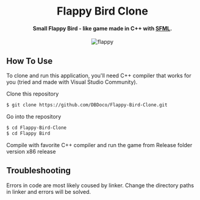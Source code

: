 
<h1 align="center">
  Flappy Bird Clone
  <br>
</h1>

<h4 align="center">Small Flappy Bird - like game made in C++ with <a href="https://www.sfml-dev.org/" target="_blank">SFML</a>.</h4>

<p align="center">
  <img src="https://media0.giphy.com/media/4f6OLq75DQogvOzFkZ/giphy.gif?cid=790b7611ee1affd3155b6f226a206f17346d3593c2238f4b&rid=giphy.gif&ct=g" alt="flappy" />
</p>




## How To Use

To clone and run this application, you'll need C++ compiler that works for you (tried and made with Visual Studio Community).


Clone this repository
```bash
$ git clone https://github.com/DBDoco/Flappy-Bird-Clone.git
```
Go into the repository
```bash
$ cd Flappy-Bird-Clone
$ cd Flappy Bird
```

Compile with favorite C++ compiler and run the game from Release folder
version x86 release


## Troubleshooting

Errors in code are most likely coused by linker. Change the directory paths in linker and errors will be solved.
